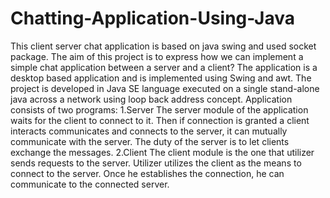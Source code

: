 # Chatting-Application-Using-Java
This client server chat application is based on java swing and used socket package.
The aim of this project is to express how we can implement a simple chat application between a server and a client? The application is a desktop based application and is implemented using Swing and awt. The project is developed in Java SE language executed on a single stand-alone java across a network using loop back address concept.
Application consists of two programs:
1.Server
The server module of the application waits for the client to connect to it. Then if connection is granted a client interacts communicates and connects to the server, it can mutually communicate with the server. The duty of the server is to let clients exchange the messages.
2.Client
The client module is the one that utilizer sends requests to the server. Utilizer utilizes the client as the means to connect to the server. Once he establishes the connection, he can communicate to the connected server.
